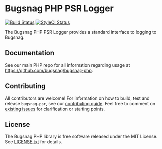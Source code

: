# Bugsnag PHP PSR Logger

[![Build Status](https://img.shields.io/travis/bugsnag/bugsnag-psr-logger/master.svg?style=flat-square)](https://travis-ci.org/bugsnag/bugsnag-psr-logger)
[![StyleCI Status](https://styleci.io/repos/62041635/shield?branch=master)](https://styleci.io/repos/62041635)


The Bugsnag PHP PSR Logger provides a standard interface to logging to Bugsnag.


## Documentation

See our main PHP repo for all information regarding usage at https://github.com/bugsnag/bugsnag-php.


## Contributing

All contributors are welcome! For information on how to build, test
and release `bugsnag-psr`, see our
[contributing guide](https://github.com/bugsnag/bugsnag-psr/blob/master/CONTRIBUTING.md). Feel free to comment on [existing issues](https://github.com/bugsnag/bugsnag-psr/issues) for clarification or starting points.

## License

The Bugsnag PHP library is free software released under the MIT License.
See [LICENSE.txt](LICENSE.txt) for details.
